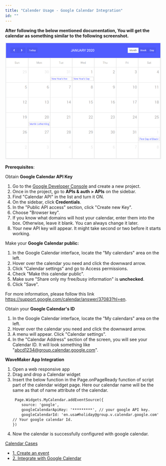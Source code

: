 ```yaml
---
title: "Calender Usage - Google Calendar Integration"
id: ""
---
```


**After following the below mentioned documentation, You will get the calendar as something similar to the following screenshot.**

[![](/learn/assets/google_calendar.png)](/learn/assets/google_calendar.png)

**Prerequisites**:

Obtain **Google Calendar API Key**

1. Go to the [Google Developer Console](https://console.developers.google.com/) and create a new project.
2. Once in the project, go to **APIs & auth > APIs** on the sidebar.
3. Find "Calendar API" in the list and turn it ON.
4. On the sidebar, click **Credentials**.
5. In the "Public API access" section, click "Create new Key".
6. Choose "Browser key".
7. If you know what domains will host your calendar, enter them into the box. Otherwise, leave it blank. You can always change it later.
8. Your new API key will appear. It might take second or two before it starts working.

Make your **Google Calendar public:**

1. In the Google Calendar interface, locate the "My calendars" area on the left.
2. Hover over the calendar you need and click the downward arrow.
3. Click "Calendar settings" and go to Access permissions.
4. Check "Make this calendar public".
5. Make sure "Share only my free/busy information" is **unchecked**.
6. Click "Save".

  For more information, please follow this link https://support.google.com/calendar/answer/37083?hl=en.

Obtain your **Google Calendar's ID**

1. In the Google Calendar interface, locate the "My calendars" area on the left.
2. Hover over the calendar you need and click the downward arrow.
3. A menu will appear. Click "Calendar settings".
4. In the "Calendar Address" section of the screen, you will see your Calendar ID. It will look something like "abcd1234@group.calendar.google.com".

**WaveMaker App Integration**

1. Open a web responsive app
2. Drag and drop a Calendar widget
3. Insert the below function in the Page.onPageReady function of script part of the calendar widget page. Here our calendar name will be the same as that of name attribute of the calendar.
    ```
     Page.Widgets.MyCalendar.addEventSource({
        source: 'google',
        googleCalendarApiKey: '*********', // your google API key.
        googleCalendarId: 'en.usa#holiday@group.v.calendar.google.com' // Your google calendar Id. 
    })
    ```  
4. Now the calendar is successfully configured with google calendar.

[Calendar Cases](/learn/app-development/widgets/form-widgets/calendar/#use-cases)

- [1\. Create an event](/learn/how-tos/calendar-usage-create-event/)
- [2\. Integrate with Google Calendar](/learn/how-tos/calender-usage-google-calendar-integration/)
